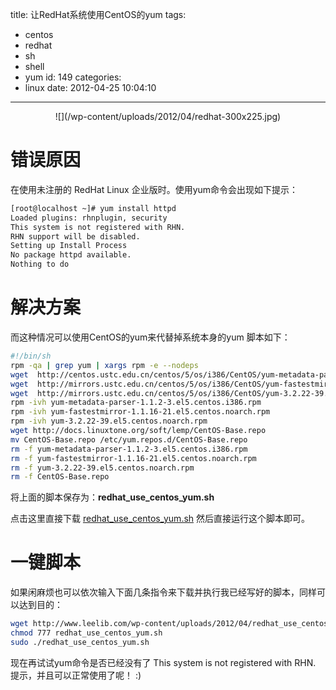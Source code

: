 title: 让RedHat系统使用CentOS的yum
tags:
  - centos
  - redhat
  - sh
  - shell
  - yum
id: 149
categories:
  - linux
date: 2012-04-25 10:04:10
---

<center>![](/wp-content/uploads/2012/04/redhat-300x225.jpg)</center>

# 错误原因
在使用未注册的 RedHat Linux 企业版时。使用yum命令会出现如下提示：
```bash
[root@localhost ~]# yum install httpd
Loaded plugins: rhnplugin, security  
This system is not registered with RHN.  
RHN support will be disabled.  
Setting up Install Process  
No package httpd available.  
Nothing to do
```

# 解决方案
而这种情况可以使用CentOS的yum来代替掉系统本身的yum
脚本如下：
```bash
#!/bin/sh  
rpm -qa | grep yum | xargs rpm -e --nodeps  
wget  http://centos.ustc.edu.cn/centos/5/os/i386/CentOS/yum-metadata-parser-1.1.2-3.el5.centos.i386.rpm  
wget  http://mirrors.ustc.edu.cn/centos/5/os/i386/CentOS/yum-fastestmirror-1.1.16-21.el5.centos.noarch.rpm  
wget  http://mirrors.ustc.edu.cn/centos/5/os/i386/CentOS/yum-3.2.22-39.el5.centos.noarch.rpm  
rpm -ivh yum-metadata-parser-1.1.2-3.el5.centos.i386.rpm  
rpm -ivh yum-fastestmirror-1.1.16-21.el5.centos.noarch.rpm  
rpm -ivh yum-3.2.22-39.el5.centos.noarch.rpm  
wget http://docs.linuxtone.org/soft/lemp/CentOS-Base.repo  
mv CentOS-Base.repo /etc/yum.repos.d/CentOS-Base.repo  
rm -f yum-metadata-parser-1.1.2-3.el5.centos.i386.rpm  
rm -f yum-fastestmirror-1.1.16-21.el5.centos.noarch.rpm  
rm -f yum-3.2.22-39.el5.centos.noarch.rpm  
rm -f CentOS-Base.repo
```
将上面的脚本保存为：**redhat_use_centos_yum.sh**

点击这里直接下载 [redhat_use_centos_yum.sh](/wp-content/uploads/2012/04/redhat_use_centos_yum.sh)
然后直接运行这个脚本即可。

# 一键脚本
如果闲麻烦也可以依次输入下面几条指令来下载并执行我已经写好的脚本，同样可以达到目的：
```bash
wget http://www.leelib.com/wp-content/uploads/2012/04/redhat_use_centos_yum.sh
chmod 777 redhat_use_centos_yum.sh
sudo ./redhat_use_centos_yum.sh
```
现在再试试yum命令是否已经没有了 This system is not registered with RHN. 提示，并且可以正常使用了呢！ :)
